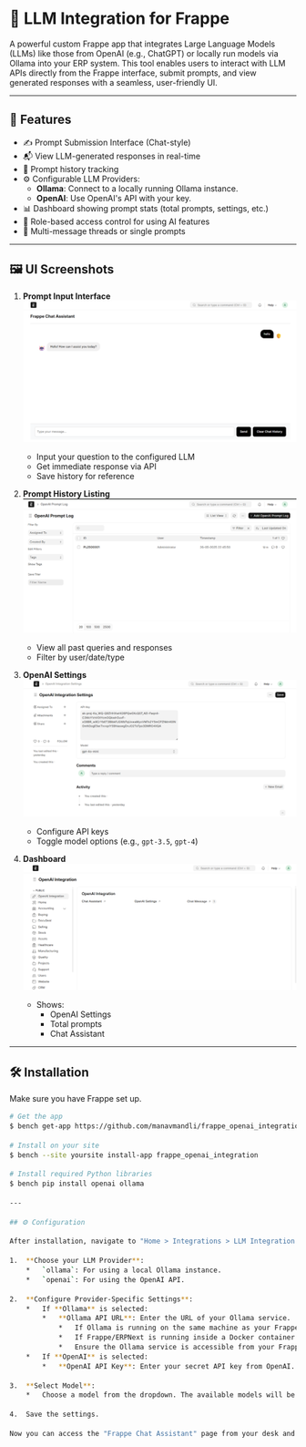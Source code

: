 # 🧠 LLM Integration for Frappe

A powerful custom Frappe app that integrates Large Language Models (LLMs) like those from OpenAI (e.g., ChatGPT) or locally run models via Ollama into your ERP system. This tool enables users to interact with LLM APIs directly from the Frappe interface, submit prompts, and view generated responses with a seamless, user-friendly UI.

---

## 🌟 Features

- ✍️ Prompt Submission Interface (Chat-style)
- 📬 View LLM-generated responses in real-time
- 🧾 Prompt history tracking
- ⚙️ Configurable LLM Providers:
    - **Ollama**: Connect to a locally running Ollama instance.
    - **OpenAI**: Use OpenAI's API with your key.
- 📊 Dashboard showing prompt stats (total prompts, settings, etc.)
- 🔐 Role-based access control for using AI features
- 💬 Multi-message threads or single prompts

---

## 🖼️ UI Screenshots

1. **Prompt Input Interface**
![chat_assistant](.github/chat_assistant.png)
   - Input your question to the configured LLM
   - Get immediate response via API
   - Save history for reference
2. **Prompt History Listing**
![prompt_log](.github/prompt_log.png)
   - View all past queries and responses
   - Filter by user/date/type

3. **OpenAI Settings**
![settings](.github/settings.png)
   - Configure API keys
   - Toggle model options (e.g., `gpt-3.5`, `gpt-4`)

4. **Dashboard**
![dashboard](.github/dashboard.png)
   - Shows:
     - OpenAI Settings
     - Total prompts
     - Chat Assistant

---

## 🛠️ Installation

Make sure you have Frappe set up.

```bash
# Get the app
$ bench get-app https://github.com/manavmandli/frappe_openai_integration.git

# Install on your site
$ bench --site yoursite install-app frappe_openai_integration

# Install required Python libraries
$ bench pip install openai ollama

---

## ⚙️ Configuration

After installation, navigate to "Home > Integrations > LLM Integration Settings" in your Frappe desk.

1.  **Choose your LLM Provider**:
    *   `ollama`: For using a local Ollama instance.
    *   `openai`: For using the OpenAI API.

2.  **Configure Provider-Specific Settings**:
    *   If **Ollama** is selected:
        *   **Ollama API URL**: Enter the URL of your Ollama service.
            *   If Ollama is running on the same machine as your Frappe development server (not in Docker), this is typically `http://localhost:11434`.
            *   If Frappe/ERPNext is running inside a Docker container and Ollama is running on the host machine, use `http://host.docker.internal:11434` to allow the container to access the host.
            *   Ensure the Ollama service is accessible from your Frappe environment and that the selected model (e.g., `llama2`, `mistral`) is downloaded and available in Ollama (`ollama pull llama2`).
    *   If **OpenAI** is selected:
        *   **OpenAI API Key**: Enter your secret API key from OpenAI.

3.  **Select Model**:
    *   Choose a model from the dropdown. The available models will be a mix of common OpenAI and Ollama models. Ensure the selected model is compatible with your chosen provider. "Auto" will select a default model for the chosen provider.

4.  Save the settings.

Now you can access the "Frappe Chat Assistant" page from your desk and start interacting with the configured LLM.
